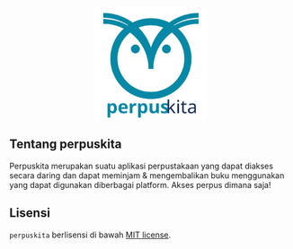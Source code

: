 <p align="center"><a href="https://laravel.com" target="_blank"><img src="https://raw.githubusercontent.com/vreedom-base/perpuskita/master/public/assets/icon/icon.svg" width="200"></a></p>

## Tentang perpuskita

Perpuskita merupakan suatu aplikasi perpustakaan yang dapat diakses secara daring dan dapat meminjam & mengembalikan buku menggunakan yang dapat digunakan diberbagai platform. Akses perpus dimana saja!

## Lisensi

`perpuskita` berlisensi di bawah [MIT license](https://opensource.org/licenses/MIT).
